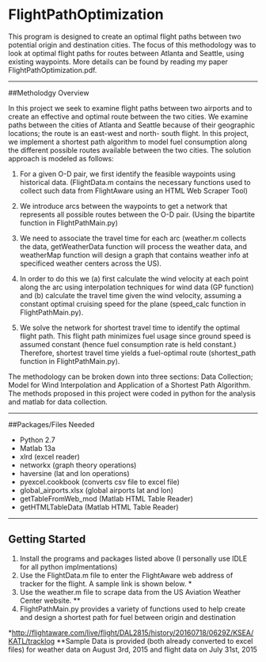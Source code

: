 # FlightPathOptimization

This program is designed to create an optimal flight paths between two potential origin and destination cities. The focus of this methodology was to look at optimal flight paths for routes between Atlanta and Seattle, using existing waypoints. More details can be found by reading my paper FlightPathOptimization.pdf.
_____________________________________________________________________________________________________________________________

##Metholodgy Overview

In this project we seek to examine flight paths between two airports and to create an effective and optimal route between the two cities. We examine paths between the cities of Atlanta and Seattle because of their geographic locations; the route is an east-west and north- south flight. In this project, we implement a shortest path algorithm to model fuel consumption along the different possible routes available between the two cities. The solution approach is modeled as follows:


1) For a given O-D pair, we first identify the feasible waypoints using historical data. (FlightData.m contains the necessary functions used to collect such data from FlightAware using an HTML Web Scraper Tool)

2) We introduce arcs between the waypoints to get a network that represents all possible routes between the O-D pair. (Using the bipartite function in FlightPathMain.py)

3) We need to associate the travel time for each arc (weather.m collects the data, getWeatherData function will process the weather data, and weatherMap function will design a graph that contains weather info at specificed weather centers across the US). 

4) In order to do this we (a) first calculate the wind velocity at each point along the arc using interpolation techniques for wind data (GP function) and (b) calculate the travel time given the wind velocity, assuming a constant optimal cruising speed for the plane (speed_calc function in FlightPathMain.py).

5) We solve the network for shortest travel time to identify the optimal flight path. This flight path minimizes fuel usage since ground speed is assumed constant (hence fuel consumption rate is held constant.) Therefore, shortest travel time yields a fuel-optimal route (shortest_path function in FlightPathMain.py).


The methodology can be broken down into three sections: Data Collection; Model for Wind Interpolation and Application of a Shortest Path Algorithm. The methods proposed in this project were coded in python for the analysis and matlab for data collection.

_____________________________________________________________________________________________________________________________

##Packages/Files Needed 

* Python 2.7
* Matlab 13a
* xlrd (excel reader) 
* networkx (graph theory operations)
* haversine (lat and lon operations)
* pyexcel.cookbook (converts csv file to excel file)
* global_airports.xlsx (global airports lat and lon)
* getTableFromWeb_mod (Matlab HTML Table Reader)
* getHTMLTableData (Matlab HTML Table Reader)

_____________________________________________________________________________________________________________________________

## Getting Started

1. Install the programs and packages listed above (I personally use IDLE for all python implmentations)
2. Use the FlightData.m file to enter the FlightAware web address of tracker for the flight. A sample link is shown below. *
3. Use the weather.m file to scrape data from the US Aviation Weather Center website. **
4. FlightPathMain.py provides a variety of functions used to help create and design a shortest path for fuel between origin and destination 

*http://flightaware.com/live/flight/DAL2815/history/20160718/0629Z/KSEA/KATL/tracklog 
**Sample Data is provided (both already converted to excel files) for weather data on August 3rd, 2015 and flight data on July 31st, 2015
